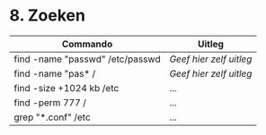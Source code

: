 # 8. Zoeken

Commando | Uitleg
--- | ---
find -name "passwd" /etc/passwd | _Geef hier zelf uitleg_
find -name "pas* / | _Geef hier zelf uitleg_
find -size +1024 kb /etc | ...
find -perm 777 / | ...
grep "*.conf" /etc | ... 